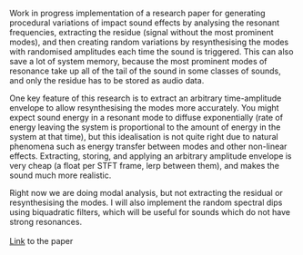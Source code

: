 
Work in progress implementation of a research paper for generating procedural variations of impact sound effects by analysing the resonant frequencies, extracting the residue (signal without the most prominent modes), and then creating random variations by resynthesising the modes with randomised amplitudes each time the sound is triggered. This can also save a lot of system memory, because the most prominent modes of resonance take up all of the tail of the sound in some classes of sounds, and only the residue has to be stored as audio data.

One key feature of this research is to extract an arbitrary time-amplitude envelope to allow resynthesising the modes more accurately. You might expect sound energy in a resonant mode to diffuse exponentially (rate of energy leaving the system is proportional to the amount of energy in the system at that time), but this idealisation is not quite right due to natural phenomena such as energy transfer between modes and other non-linear effects. Extracting, storing, and applying an arbitrary amplitude envelope is very cheap (a float per STFT frame, lerp between them), and makes the sound much more realistic.

Right now we are doing modal analysis, but not extracting the residual or resynthesising the modes. I will also implement the random spectral dips using biquadratic filters, which will be useful for sounds which do not have strong resonances.
<br/><br/>[Link](http://www.nikunjr.com/Projects/Crackdown/crackdown.pdf) to the paper
